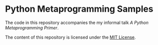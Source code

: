 # Python Metaprogramming Samples

The code in this repository accompanies the my informal talk *A Python Metaprogramming Primer*.

The content of this repository is licensed under the [MIT License](./license.txt).